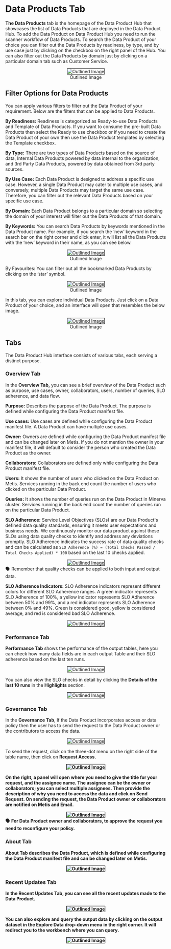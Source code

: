 # Data Products Tab

**The Data Products** tab is the homepage of the Data Product Hub that showcases the list of Data Products that are deployed in the Data Product Hub. To add the Data Product on Data Product Hub you need to run the scanner workflow of Data Products. To search the Data Product of your choice you can filter out the Data Products by readiness, by type, and by use case just by clicking on the checkbox on the right panel of the Hub. You can also filter out the Data Products by domain just by clicking on a particular domain tab such as Customer Service. 

<center>
  <div style="text-align: center;">
    <img src="/interfaces/data_product_hub/Untitled%20(14).png" alt="Outlined Image" style="border:1px solid black;">
    <figcaption>Outlined Image</figcaption>
  </div>
</center>

## Filter Options for Data Products

You can apply various filters to filter out the Data Product of your requirement. Below are the filters that can be applied to Data Products.

**By Readiness:**  Readiness is categorized as Ready-to-use Data Products and Template of Data Products. If you want to consume the pre-built Data Products then select the Ready to use checkbox or if you need to create the Data Product of your own then use the Data Product templates by selecting the Template checkbox.

**By Type:** There are two types of Data Products based on the source of data, Internal Data Products powered by data internal to the organization, and 3rd Party Data Products, powered by data obtained from 3rd party sources.

**By Use Case:** Each Data Product is designed to address a specific use case. However, a single Data Product may cater to multiple use cases, and conversely, multiple Data Products may target the same use case. Therefore, you can filter out the relevant Data Products based on your specific use case.

**By Domain:** Each Data Product belongs to a particular domain so selecting the domain of your interest will filter out the Data Products of that domain.

**By Keywords:** You can search Data Products by keywords mentioned in the Data Product name. For example, if you search the ‘new’ keyword in the search bar on the right corner and click enter, it will list all the Data Products with the ‘new’ keyword in their name, as you can see below.

<center>
  <div style="text-align: center;">
    <img src="/interfaces/data_product_hub/Untitled%20(15).png" alt="Outlined Image" style="border:1px solid black;">
    <figcaption>Outlined Image</figcaption>
  </div>
</center>

By Favourites:</strong> You can filter out all the bookmarked Data Products by clicking on the ‘star’ symbol.

<center>
  <div style="text-align: center;">
    <img src="/interfaces/data_product_hub/Untitled%20(16).png" alt="Outlined Image" style="border:1px solid black;">
    <figcaption>Outlined Image</figcaption>
  </div>
</center>

In this tab, you can explore individual Data Products. Just click on a Data Product of your choice, and an interface will open that resembles the below image.

<center>
  <div style="text-align: center;">
    <img src="/interfaces/data_product_hub/Untitled%20(17).png" alt="Outlined Image" style="border:1px solid black;">
    <figcaption>Outlined Image</figcaption>
  </div>
</center>


## Tabs
The Data Product Hub interface consists of various tabs, each serving a distinct purpose.

### **Overview Tab**

In the **Overview Tab,** you can see a brief overview of the Data Product such as purpose, use cases, owner, collaborators, users, number of queries, SLO adherence, and data flow.

**Purpose:** Describes the purpose of the Data Product. The purpose is defined while configuring the Data Product manifest file.

**Use cases:** Use cases are defined while configuring the Data Product manifest file. A Data Product can have multiple use cases.

**Owner:** Owners are defined while configuring the Data Product manifest file and can be changed later on Metis. If you do not mention the owner in your manifest file, it will default to consider the person who created the Data Product as the owner.

**Collaborators:** Collaborators are defined only while configuring the Data Product manifest file.

**Users:** It shows the number of users who clicked on the Data Product on Metis. Services running in the back end count the number of users who clicked on the particular Data Product.

**Queries:** It shows the number of queries run on the Data Product in Minerva cluster. Services running in the back end count the number of queries run on the particular Data Product.

**SLO Adherence:** Service Level Objectives (SLOs) are our Data Product's defined data quality standards, ensuring it meets user expectations and business needs. We continuously monitor our data product against these SLOs using data quality checks to identify and address any deviations promptly. SLO Adherence indicates the success rate of data quality checks and can be calculated as `SLO Adherence (%) = (Total Checks Passed / Total Checks Applied) * 100` based on the last 10 checks applied.

<center>
  <div style="text-align: center;">
    <img src="/interfaces/data_product_hub/Untitled%20(18).png" alt="Outlined Image" style="border:1px solid black;">
  </div>
</center>

<aside class="callout">
🗣 Remember that quality checks can be applied to both input and output data.

</aside>

**SLO Adherence Indicators:** SLO Adherence indicators represent different colors for different SLO Adherence ranges.  A green indicator represents SLO Adherence of 100%, a yellow indicator represents SLO Adherence between 50% and 99%, and a red indicator represents SLO Adherence between 0% and 49%. Green is considered good, yellow is considered average,  and red is considered bad SLO Adherence.

<center>
  <div style="text-align: center;">
    <img src="/interfaces/data_product_hub/Untitled%20(19).png" alt="Outlined Image" style="border:1px solid black;">
  </div>
</center>


### **Performance Tab**

**Performance Tab** shows the performance of the output tables, here you can check how many data fields are in each output Table and their SLO adherence based on the last ten runs.

<center>
  <div style="text-align: center;">
    <img src="/interfaces/data_product_hub/Untitled%20(20).png" alt="Outlined Image" style="border:1px solid black;">
  </div>
</center>

You can also view the SLO checks in detail by clicking the <strong>Details of the last 10 runs</strong> in the <strong>Highlights</strong> section.

<center>
  <div style="text-align: center;">
    <img src="/interfaces/data_product_hub/Untitled%20(21).png" alt="Outlined Image" style="border:1px solid black;">
  </div>
</center>


### **Governance Tab**

In the **Governance Tab**, If the Data Product incorporates access or data policy then the user has to send the request to the Data Product owner or the contributors to access the data.

<center>
  <div style="text-align: center;">
    <img src="/interfaces/data_product_hub/Untitled%20(22).png" alt="Outlined Image" style="border:1px solid black;">
  </div>
</center>

To send the request, click on the three-dot menu on the right side of the table name, then click on <strong>Request Access.

<center>
  <div style="text-align: center;">
    <img src="/interfaces/data_product_hub/Untitled%20(23).png" alt="Outlined Image" style="border:1px solid black;">
  </div>
</center>

On the right, a panel will open where you need to give the title for your request, and the assignee name. The assignee can be the owner or collaborators; you can select multiple assignees. Then provide the description of why you need to access the data and click on <strong>Send Request. On sending the request, the Data Product owner or collaborators are notified on Metis and Email.</p>

<center>
  <div style="text-align: center;">
    <img src="/interfaces/data_product_hub/Untitled%20(24).png" alt="Outlined Image" style="border:1px solid black;">
  </div>
</center>


<aside class="callout">
🗣 For Data Product owner and collaborators, to approve the request you need to reconfigure your policy.

</aside>

### **About Tab**

**About Tab** describes the Data Product, which is defined while configuring the Data Product manifest file and can be changed later on Metis.

<center>
  <div style="text-align: center;">
    <img src="/interfaces/data_product_hub/Untitled%20(25).png" alt="Outlined Image" style="border:1px solid black;">
  </div>
</center>

<h3><strong>Recent Updates Tab</strong></h3>

In the <strong>Recent Updates Tab</strong>, you can see all the recent updates made to the Data Product.

<center>
  <div style="text-align: center;">
    <img src="/interfaces/data_product_hub/Untitled%20(26).png" alt="Outlined Image" style="border:1px solid black;">
  </div>
</center>

You can also explore and query the output data by clicking on the output dataset in the <strong>Explore Data</strong> drop-down menu in the right corner. It will redirect you to the workbench where you can query.

<center>
  <div style="text-align: center;">
    <img src="/interfaces/data_product_hub/Untitled%20(27).png" alt="Outlined Image" style="border:1px solid black;">
  </div>
</center>
